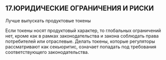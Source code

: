 ## 17.ЮРИДИЧЕСКИЕ ОГРАНИЧЕНИЯ И РИСКИ

Лучше выпускать продуктовые токены

Если токены носят продуктовый характер, то глобальных ограничений нет, кроме как в рамках законодательства и закона соблюдать права потребителей или отраслевые. Делать токены, которые регуляторы рассматривают как секьюритис, означает попадать под требования соответствующего законодательства.